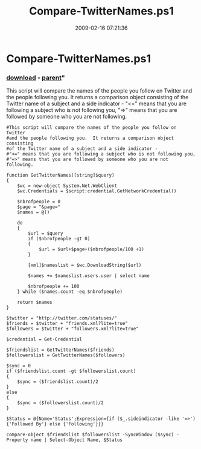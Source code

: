 ﻿---
pid:            871
parent:         500
children:       
poster:         Steven Murawski
title:          Compare-TwitterNames.ps1
date:           2009-02-16 07:21:36
format:         posh
---

# Compare-TwitterNames.ps1

### [download](871.ps1) - [parent](500.md)"

This script will compare the names of the people you follow on Twitter and the people following you.  It returns a comparison object consisting of the Twitter name of a subject and a side indicator - "<=" means that you are following a subject who is not following you, "=>" means that you are followed by someone who you are not following.

```posh
#This script will compare the names of the people you follow on Twitter
#and the people following you.  It returns a comparison object consisting 
#of the Twitter name of a subject and a side indicator - 
#"<=" means that you are following a subject who is not following you, 
#"=>" means that you are followed by someone who you are not following.

function GetTwitterNames([string]$query)
{   
    $wc = new-object System.Net.WebClient
    $wc.Credentials = $script:credential.GetNetworkCredential()

    $nbrofpeople = 0
    $page = "&page="
    $names = @()

    do 
    {
        $url = $query
        if ($nbrofpeople -gt 0)
        {
            $url = $url+$page+($nbrofpeople/100 +1)
        }

        [xml]$nameslist = $wc.DownloadString($url)

        $names += $nameslist.users.user | select name

        $nbrofpeople += 100
    } while ($names.count -eq $nbrofpeople)

    return $names
}

$twitter = "http://twitter.com/statuses/"
$friends = $twitter + "friends.xml?lite=true"
$followers = $twitter + "followers.xml?lite=true"

$credential = Get-Credential

$friendslist = GetTwitterNames($friends)
$followerslist = GetTwitterNames($followers)

$sync = 0
if ($friendslist.count -gt $followerslist.count)
{
	$sync = ($friendslist.count)/2
}
else
{
	$sync = ($followerslist.count)/2
}

$Status = @{Name='Status';Expression={if ($_.sideindicator -like '=>') {'Followed By'} else {'Following'}}}

compare-object $friendslist $followerslist -SyncWindow ($sync) -Property name | Select-Object Name, $Status
```
